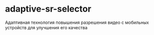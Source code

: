 # adaptive-sr-selector
Адаптивная технология повышения разрешения видео с мобильных устройств для улучшения его качества
